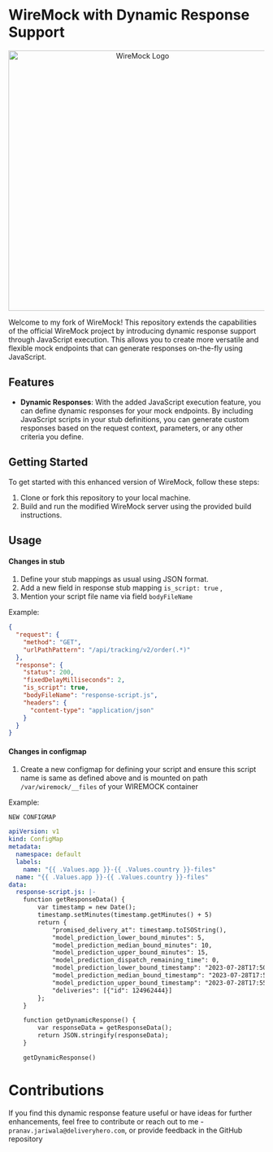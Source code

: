 # WireMock with Dynamic Response Support

<p align="center">
    <a href="https://wiremock.org" target="_blank">
        <img width="512px" src="https://wiremock.org/images/logos/wiremock/logo_wide.svg" alt="WireMock Logo"/>
    </a>
</p>


Welcome to my fork of WireMock! This repository extends the capabilities of the official WireMock project by introducing dynamic response support through JavaScript execution. This allows you to create more versatile and flexible mock endpoints that can generate responses on-the-fly using JavaScript.

## Features

- **Dynamic Responses**: With the added JavaScript execution feature, you can define dynamic responses for your mock endpoints. By including JavaScript scripts in your stub definitions, you can generate custom responses based on the request context, parameters, or any other criteria you define.

## Getting Started

To get started with this enhanced version of WireMock, follow these steps:

1. Clone or fork this repository to your local machine.
2. Build and run the modified WireMock server using the provided build instructions.

## Usage

#### Changes in stub

   1. Define your stub mappings as usual using JSON format.
   2. Add a new field in response stub mapping `is_script: true` , 
   3. Mention your script file name via field `bodyFileName`

Example:

```json
{
  "request": {
    "method": "GET",
    "urlPathPattern": "/api/tracking/v2/order(.*)"
  },
  "response": {
    "status": 200,
    "fixedDelayMilliseconds": 2,
    "is_script": true,
    "bodyFileName": "response-script.js",
    "headers": {
      "content-type": "application/json"
    }
  }
}
```

#### Changes in configmap 

1. Create a new configmap for defining your script and ensure this script name is same as defined above and is mounted on path `/var/wiremock/__files` of your WIREMOCK container

Example:

`NEW CONFIGMAP`

```yaml
apiVersion: v1
kind: ConfigMap
metadata:
  namespace: default
  labels:
    name: "{{ .Values.app }}-{{ .Values.country }}-files"
  name: "{{ .Values.app }}-{{ .Values.country }}-files"
data:
  response-script.js: |-
    function getResponseData() {
        var timestamp = new Date();
        timestamp.setMinutes(timestamp.getMinutes() + 5)
        return {
            "promised_delivery_at": timestamp.toISOString(),
            "model_prediction_lower_bound_minutes": 5,
            "model_prediction_median_bound_minutes": 10,
            "model_prediction_upper_bound_minutes": 15,
            "model_prediction_dispatch_remaining_time": 0,
            "model_prediction_lower_bound_timestamp": "2023-07-28T17:50:00+08:00",
            "model_prediction_median_bound_timestamp": "2023-07-28T17:54:03.898+08:00",
            "model_prediction_upper_bound_timestamp": "2023-07-28T17:55:00+08:00",
            "deliveries": [{"id": 124962444}]
        };
    }

    function getDynamicResponse() {
        var responseData = getResponseData();
        return JSON.stringify(responseData);
    }

    getDynamicResponse()

```

# Contributions

If you find this dynamic response feature useful or have ideas for further enhancements, feel free to contribute or reach out to me - `pranav.jariwala@deliveryhero.com`, or provide feedback in the GitHub repository